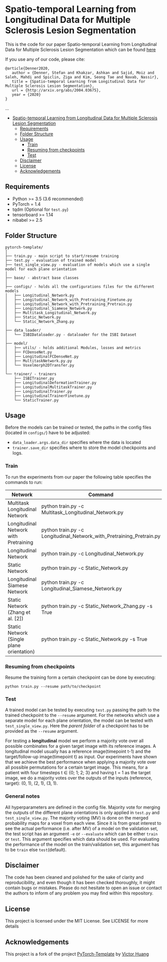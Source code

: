 # Spatio-temporal Learning from Longitudinal Data for Multiple Sclerosis Lesion Segmentation

This is the code for our paper Spatio-temporal Learning from Longitudinal Data for Multiple Sclerosis Lesion Segmentation which can be found [here](https://arxiv.org/pdf/2004.03675.pdf)

If you use any of our code, please cite:
```
@article{Denner2020,
   author = {Denner, Stefan and Khakzar, Ashkan and Sajid, Moiz and Saleh, Mahdi and Spiclin, Ziga and Kim, Seong Tae and Navab, Nassir},
   title = {Spatio-temporal Learning from Longitudinal Data for Multiple Sclerosis Lesion Segmentation},
   url = {http://arxiv.org/abs/2004.03675},
   year = {2020}
}
```
... 

<!-- @import "[TOC]" {cmd="toc" depthFrom=1 depthTo=6 orderedList=false} -->

<!-- code_chunk_output -->
* [Spatio-temporal Learning from Longitudinal Data for Multiple Sclerosis Lesion Segmentation](#spatio-temporal-learning-from-longitudinal-data-for-multiple-sclerosis-lesion-segmentation)
    * [Requirements](#requirements)
    * [Folder Structure](#folder-structure)
    * [Usage](#usage)
        * [Train](#train)
        * [Resuming from checkpoints](#resuming-from-checkpoints)
        * [Test](#test)
    * [Disclaimer](#disclaimer)
    * [License](#license)
    * [Acknowledgements](#acknowledgements)

<!-- /code_chunk_output -->

## Requirements
* Python >= 3.5 (3.6 recommended)
* PyTorch = 1.4 
* tqdm (Optional for `test.py`)
* tensorboard >= 1.14 
* nibabel >= 2.5

## Folder Structure
  ```
  pytorch-template/
  │
  ├── train.py - main script to start/resume training
  ├── test.py - evaluation of trained model
  ├── test_single_view.py - evaluation of models which use a single model for each plane orientation
  │
  ├── base/ - abstract base classes
  │  
  ├── configs/ - holds all the configurations files for the different models
  │   ├── Longitudinal_Network.py
  │   ├── Longitudinal_Network_with_Pretraining_Finetune.py
  │   ├── Longitudinal_Network_with_Pretraining_Pretrain.py
  │   ├── Longitudinal_Siamese_Network.py
  │   ├── Multitask_Longitudinal_Network.py
  │   ├── Static_Network.py
  │   └── Static_Network_Zhang.py
  │
  ├── data_loader/
  │   └── ISBIDataloader.py - dataloader for the ISBI Dataset
  │
  ├── model/
  │   ├── utils/ - holds additional Modules, losses and metrics
  │   ├── FCDenseNet.py
  │   ├── LongitudinalFCDenseNet.py
  │   ├── MultitaskNetwork.py.py
  │   └── Voxelmorph2DTransfer.py
  │
  └── trainer/ - trainers
      ├── ISBITrainer.py
      ├── LongitudinalDeformationTrainer.py
      ├── LongitudinalMultitaskTrainer.py
      ├── LongitudinalTrainer.py
      ├── LongitudinalTrainerFinetune.py
      └── StaticTrainer.py

  ```

## Usage
Before the models can be trained or tested, the paths in the config files (located in `configs/`) have to be adjusted:
- `data_loader.args.data_dir` specifies where the data is located
-  `trainer.save_dir` specifies where to store the model checkpoints and logs.

### Train
To run the experiments from our paper the following table specifies the commands to run:

| Network                                   | Command                                                              |
|-------------------------------------------|----------------------------------------------------------------------|
| Multitask Longitudinal Network            | python train.py -c Multitask_Longitudinal_Network.py                 |
| Longitudinal Network with Pretraining     | python train.py -c Longitudinal_Network_with_Pretraining_Pretrain.py |
| Longitudinal Network                      | python train.py -c Longitudinal_Network.py                           |
| Static Network                            | python train.py -c Static_Network.py                                 |
| Longitudinal Siamese Network              | python train.py -c Longitudinal_Siamese_Network.py                   |
| Static Network (Zhang et al. [2])         | python train.py -c Static_Network_Zhang.py -s True                   |
| Static Network (Single plane orientation) | python train.py -c Static_Network.py -s True                         |


### Resuming from checkpoints
Resume the training form a certain checkpoint can be done by executing:

  ```
  python train.py --resume path/to/checkpoint
  ```

### Test
A trained model can be tested by executing `test.py` passing the path to the trained checkpoint to the `--resume` argument.
For the networks which use a separate model for each plane orientation, the model can be tested with `test_single_view.py`. 
Here the _parent folder_ of a checkpoint has to be provided as the `--resume` argument.

For testing a **longitudinal** model we perform a majority vote over all possible combinates for a given target image with its reference images. 
A longitudinal model usually has a reference image(timepoint t-1) and the target/follow-up image(timepoint t) as input. 
Our experiments have shown that we achieve the best performance when applying a majority vote over all possible permutations for a certain target image. 
This means, for a patient with four timesteps t ∈ {0; 1; 2; 3} and having t = 1 as the target image, we do 
a majority votes over the outputs of the inputs (reference, target): (0, 1), (2, 1), (3, 1).

### General notes
All hyperparameters are defined in the config file.
Majority vote for merging the outputs of the different plane orientations is only applied in `test.py` and `test_single_view.py`. 
The majority voting (MV) is done on the merged probability maps for a voxel from each view. 
Since it is from great interest to see the actual performance (i.e. after MV) of a model on the validation set, the 
test script has an argument `-e` or `--evaluate` which can be either `train` or `test`. 
This argument specifies which data should be used. For evaluating the performance of the model on the 
train/validation set, this argument has to be `train` else `test`(default).

## Disclaimer
The code has been cleaned and polished for the sake of clarity and reproducibility, and even though it has been checked thoroughly, it might contain bugs or mistakes. Please do not hesitate to open an issue or contact the authors to inform of any problem you may find within this repository.

## License
This project is licensed under the MIT License. See LICENSE for more details

## Acknowledgements
This project is a fork of the project [PyTorch-Template](https://github.com/victoresque/pytorch-template) by [Victor Huang](https://github.com/victoresque)
